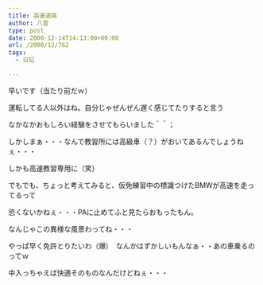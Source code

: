 ```yaml
---
title: 高速道路
author: 八雲
type: post
date: 2000-12-14T14:13:00+00:00
url: /2000/12/762
tags:
  - 日記

---
```

早いです（当たり前だｗ）
  
運転してる人以外はね。自分じゃぜんぜん遅く感じてたりすると言う
  
なかなかおもしろい経験をさせてもらいました＾＾；
  
しかしまぁ・・・なんで教習所には高級車（？）がおいてあるんでしょうねぇ・・・
  
しかも高速教習専用に（笑）
  
でもでも、ちょっと考えてみると、仮免練習中の標識つけたBMWが高速を走ってるって
  
恐くないかねぇ・・・PAに止めてふと見たらおもったもん。
  
なんじゃこの異様な風景わってね・・・
  
やっぱ早く免許とりたいわ（爆）　なんかはずかしいもんなぁ・・あの車乗るのってｗ
  
中入っちゃえば快適そのものなんだけどねぇ・・・
